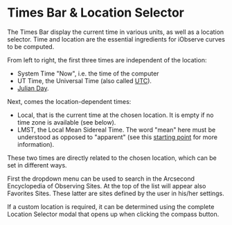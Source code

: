 # Times Bar & Location Selector

The Times Bar display the current time in various units, as well as a location selector. Time and location are the
essential ingredients for iObserve curves to be computed.

<ThemedImage prefix="./iobserve-timesbar" alt="iObserve Times Bar"/>

From left to right, the first three times are independent of the location:

* System Time "Now", i.e. the time of the computer
* UT Time, the Universal Time (also called [UTC](https://en.wikipedia.org/wiki/Coordinated_Universal_Time)).
* [Julian Day](https://en.wikipedia.org/wiki/Julian_day).

Next, comes the location-dependent times:

* Local, that is the current time at the chosen location. It is empty if no time zone is available (see below).
* LMST, the Local Mean Sidereal Time. The word "mean" here must be understood as opposed to "apparent" (see
  this [starting point](https://en.wikipedia.org/wiki/Synodic_day) for more information).

These two times are directly related to the chosen location, which can be set in different ways.

First the dropdown menu can be used to search in the Arcsecond Encyclopedia of Observing Sites. At the top of the list
will appear also Favorites Sites. These latter are sites defined by the user in his/her settings.

If a custom location is required, it can be determined using the complete Location Selector modal that opens up when
clicking the compass button.
